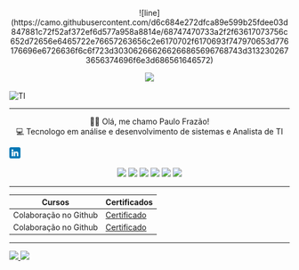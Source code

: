 <p align="center">
  ![line](https://camo.githubusercontent.com/d6c684e272dfca89e599b25fdee03d847881c72f52af372ef6d577a958a8814e/68747470733a2f2f63617073756c652d72656e6465722e76657263656c2e6170702f6170693f747970653d776176696e6726636f6c6f723d303062666266266865696768743d3132302673656374696f6e3d686561646572)
</p>

<p align="center">
  <img src="https://readme-typing-svg.demolab.com/?Bem-vindo+ao+meu+GitHub!;Me+chamo+Paulo+Frazão!;Sou+analista+de+infraestrutura+de+TI!&font=Fira%20Code&center=true&width=380&height=50&duration=4000&pause=1000">
</p>

![TI](https://media3.giphy.com/media/v1.Y2lkPTc5MGI3NjExMm9sMTNncW51bXAxeHc3ZGdnejQ5MWEyYm5nYTQ1bzR6OXAxZHFwNiZlcD12MV9pbnRlcm5hbF9naWZfYnlfaWQmY3Q9Zw/iIqmM5tTjmpOB9mpbn/giphy.webp)

-----------------
<p align="center">
👩‍💻 Olá, me chamo Paulo Frazão! <br>
💻 Tecnologo em análise e desenvolvimento de sistemas e Analista de TI <br> 
</p>

<a href="https://www.linkedin.com/in/paulofrazão1999/" target="_blank"> <img src="linkedin.png" alt="linkedin" width="20px"> 
</a> 

<p align="center">

<img src="https://cdn.jsdelivr.net/gh/devicons/devicon@latest/icons/linux/linux-original.svg" width= "40px"> 
<img src="https://cdn.jsdelivr.net/gh/devicons/devicon@latest/icons/windows11/windows11-original.svg" width="40px"> 
<img src="https://cdn.jsdelivr.net/gh/devicons/devicon@latest/icons/grafana/grafana-original-wordmark.svg" width="40px"> 
<img src="https://cdn.jsdelivr.net/gh/devicons/devicon@latest/icons/mysql/mysql-original-wordmark.svg" width="40px"> 
<img src="https://cdn.jsdelivr.net/gh/devicons/devicon@latest/icons/python/python-original-wordmark.svg" width="40px"> 
<img src="https://cdn.jsdelivr.net/gh/devicons/devicon@latest/icons/javascript/javascript-original.svg" width="40px">

</p>

--------------

<p align="center">

| Cursos | Certificados |
|-------- | ------------ |
|Colaboração no Github | [Certificado](https://www.dio.me/certificate/8MG65YJG/share)
|Colaboração no Github | [Certificado](https://www.dio.me/certificate/8MG65YJG/share)

</p>

----------

<div>
<a href="https://github.com/paulolgfrazao">
<img loading="lazy" height="180cm" src="https://github-readme-stats.vercel.app/api?username=paulolgfrazao&show_icons=true&theme=dracula" />
<img loading="lazy" height="180cm" src="https://github-readme-stats.vercel.app/api/top-langs/?username=paulolgfrazao&layout=compact&langs_count=7&theme=dracula"/>
</div>
